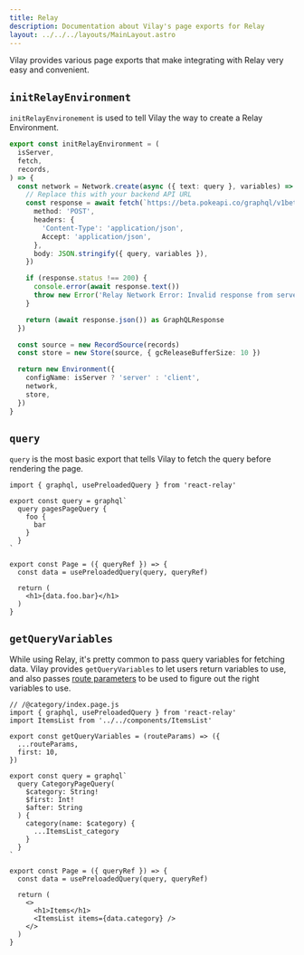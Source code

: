 ```yaml
---
title: Relay
description: Documentation about Vilay's page exports for Relay
layout: ../../../layouts/MainLayout.astro
---
```


Vilay provides various page exports that make integrating with Relay very easy and convenient.
## `initRelayEnvironment`

`initRelayEnvironement` is used to tell Vilay the way to create a Relay Environment.

```ts
export const initRelayEnvironment = (
  isServer,
  fetch,
  records,
) => {
  const network = Network.create(async ({ text: query }, variables) => {
    // Replace this with your backend API URL
    const response = await fetch(`https://beta.pokeapi.co/graphql/v1beta`, {
      method: 'POST',
      headers: {
        'Content-Type': 'application/json',
        Accept: 'application/json',
      },
      body: JSON.stringify({ query, variables }),
    })

    if (response.status !== 200) {
      console.error(await response.text())
      throw new Error('Relay Network Error: Invalid response from server')
    }

    return (await response.json()) as GraphQLResponse
  })

  const source = new RecordSource(records)
  const store = new Store(source, { gcReleaseBufferSize: 10 })

  return new Environment({
    configName: isServer ? 'server' : 'client',
    network,
    store,
  })
}
```

## `query`

`query` is the most basic export that tells Vilay to fetch the query before rendering the page.

```tsx
import { graphql, usePreloadedQuery } from 'react-relay'

export const query = graphql`
  query pagesPageQuery {
    foo {
      bar
    }
  }
`

export const Page = ({ queryRef }) => {
  const data = usePreloadedQuery(query, queryRef)

  return (
    <h1>{data.foo.bar}</h1>
  )
}
```

## `getQueryVariables`

While using Relay, it's pretty common to pass query variables for fetching data.
Vilay provides `getQueryVariables` to let users return variables to use, and also passes [route parameters](https://vite-plugin-ssr.com/filesystem-routing) to be used to figure out the right variables to use.

```tsx
// /@category/index.page.js
import { graphql, usePreloadedQuery } from 'react-relay'
import ItemsList from '../../components/ItemsList'

export const getQueryVariables = (routeParams) => ({
  ...routeParams,
  first: 10,
})

export const query = graphql`
  query CategoryPageQuery(
    $category: String!
    $first: Int!
    $after: String
  ) {
    category(name: $category) {
      ...ItemsList_category
    }
  }
`

export const Page = ({ queryRef }) => {
  const data = usePreloadedQuery(query, queryRef)

  return (
    <>
      <h1>Items</h1>
      <ItemsList items={data.category} />
    </>
  )
}
```

